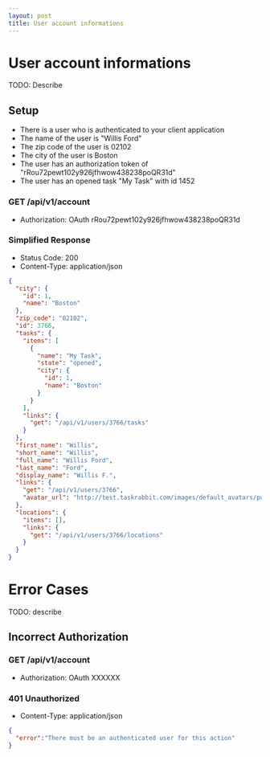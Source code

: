 ```yaml
---
layout: post
title: User account informations
---
```

# User account informations

TODO: Describe

## Setup

* There is a user who is authenticated to your client application
* The name of the user is "Willis Ford"
* The zip code of the user is 02102
* The city of the user is Boston
* The user has an authorization token of "rRou72pewt102y926jfhwow438238poQR31d"
* The user has an opened task "My Task" with id 1452

### GET /api/v1/account

* Authorization: OAuth rRou72pewt102y926jfhwow438238poQR31d

### Simplified Response

* Status Code: 200
* Content-Type: application/json

```json
{
  "city": {
    "id": 1,
    "name": "Boston"
  },
  "zip_code": "02102",
  "id": 3766,
  "tasks": {
    "items": [
      {
        "name": "My Task",
        "state": "opened",
        "city": {
          "id": 1,
          "name": "Boston"
        }
      }
    ],
    "links": {
      "get": "/api/v1/users/3766/tasks"
    }
  },
  "first_name": "Willis",
  "short_name": "Willis",
  "full_name": "Willis Ford",
  "last_name": "Ford",
  "display_name": "Willis F.",
  "links": {
    "get": "/api/v1/users/3766",
    "avatar_url": "http://test.taskrabbit.com/images/default_avatars/poster_thumb.gif"
  },
  "locations": {
    "items": [],
    "links": {
      "get": "/api/v1/users/3766/locations"
    }
  }
}
```

# Error Cases

TODO: describe

## Incorrect Authorization

### GET /api/v1/account

* Authorization: OAuth XXXXXX

### 401 Unauthorized
* Content-Type: application/json

```json
{
  "error":"There must be an authenticated user for this action"
}
```
